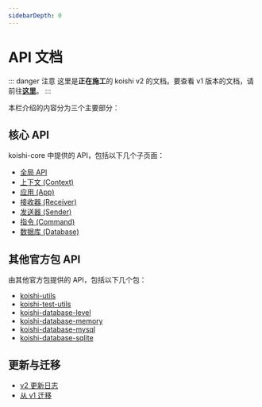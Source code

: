 ```yaml
---
sidebarDepth: 0
---
```


# API 文档

::: danger 注意
这里是**正在施工**的 koishi v2 的文档。要查看 v1 版本的文档，请前往[**这里**](https://koishijs.github.io/v1/)。
:::

本栏介绍的内容分为三个主要部分：

## 核心 API

koishi-core 中提供的 API，包括以下几个子页面：

- [全局 API](./global.md)
- [上下文 (Context)](./context.md)
- [应用 (App)](./app.md)
- [接收器 (Receiver)](./receiver.md)
- [发送器 (Sender)](./sender.md)
- [指令 (Command)](./command.md)
- [数据库 (Database)](./database.md)

## 其他官方包 API

由其他官方包提供的 API，包括以下几个包：

- [koishi-utils](./utils.md)
- [koishi-test-utils](./test-utils.md)
- [koishi-database-level](./database/level.md)
- [koishi-database-memory](./database/memory.md)
- [koishi-database-mysql](./database/mysql.md)
- [koishi-database-sqlite](./database/sqlite.md)

## 更新与迁移

- [v2 更新日志](./changelog.md)
- [从 v1 迁移](./migration.md)
